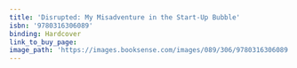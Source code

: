 ```yaml
---
title: 'Disrupted: My Misadventure in the Start-Up Bubble'
isbn: '9780316306089'
binding: Hardcover
link_to_buy_page:
image_path: 'https://images.booksense.com/images/089/306/9780316306089.jpg'
---
```



